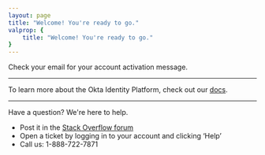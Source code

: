 ```yaml
---
layout: page
title: "Welcome! You're ready to go."
valprop: {
	title: "Welcome! You're ready to go."
}
---
```



Check your email for your account activation message.

----

To learn more about the Okta Identity Platform, check out our <a href="/docs/getting_started/design_principles.html">docs</a>.

----

Have a question? We're here to help.

- Post it in the <a href="{{ site.stack_overflow_forum_url }}" target="_blank">Stack Overflow forum</a>
- Open a ticket by logging in to your account and clicking ‘Help’
- Call us: 1-888-722-7871
